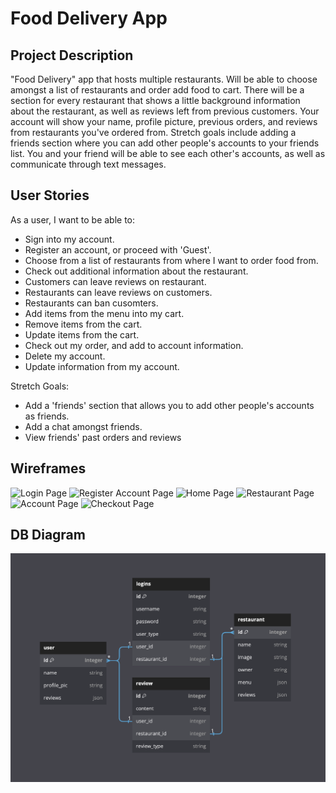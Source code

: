 # Food Delivery App

## Project Description
"Food Delivery" app that hosts multiple restaurants. Will be able to choose amongst a list of restaurants and order add food to cart. There will be a section for every restaurant that shows a little background information about the restaurant, as well as reviews left from previous customers. Your account will show your name, profile picture, previous orders, and reviews from restaurants you've ordered from. Stretch goals include adding a friends section where you can add other people's accounts to your friends list. You and your friend will be able to see each other's accounts, as well as communicate through text messages. 

## User Stories
As a user, I want to be able to:
* Sign into my account.
* Register an account, or proceed with 'Guest'.
* Choose from a list of restaurants from where I want to order food from.
* Check out additional information about the restaurant.
* Customers can leave reviews on restaurant.
* Restaurants can leave reviews on customers.
* Restaurants can ban cusomters.
* Add items from the menu into my cart.
* Remove items from the cart.
* Update items from the cart.
* Check out my order, and add to account information.
* Delete my account.
* Update information from my account.

Stretch Goals:
* Add a 'friends' section that allows you to add other people's accounts as friends.
* Add a chat amongst friends.
* View friends' past orders and reviews

## Wireframes
![Login Page]()
![Register Account Page]()
![Home Page]()
![Restaurant Page]()
![Account Page]()
![Checkout Page]()

## DB Diagram
![DB Diagram](/images/db_diagram.png)